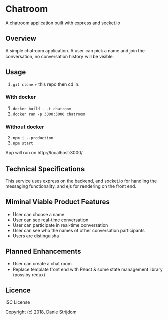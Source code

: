 # Chatroom

A chatroom application built with express and socket.io

## Overview

A simple chatroom application. A user can pick a name and join the conversation, no conversation history will be visible.

## Usage

1. `git clone` + this repo then cd in.

### With docker

1. `docker build . -t chatroom`
2. `docker run -p 3000:3000 chatroom`

### Without docker

2. `npm i --production`
3. `npm start`

App will run on http://localhost:3000/

## Technical Specifications

This service uses express on the backend, and socket.io for handling the messaging functionality, and ejs for rendering on the front end.

## Miminal Viable Product Features

- User can choose a name
- User can see real-time conversation
- User can participate in real-time conversation
- User can see who the names of other conversation participants
- Users are distinguisha

## Planned Enhancements

- User can create a chat room
- Replace template front end with React & some state management library (possiby redux)

## Licence

ISC License

Copyright (c) 2018, Danie Strijdom
